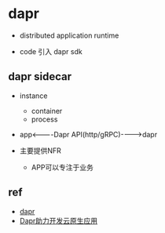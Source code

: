 # dapr
+ distributed application runtime

+ code 引入 dapr sdk

## dapr sidecar
+ instance
    + container
    + process

+ app<----Dapr API(http/gRPC)---->dapr

+ 主要提供NFR
    + APP可以专注于业务

## ref
+ [dapr](https://dapr.io/)
+ [Dapr助力开发云原生应用](https://www.bilibili.com/video/BV1eG4y1s7sT/?spm_id_from=333.999.0.0&vd_source=d3c0a53193a65728ad278e633b3790e5)